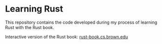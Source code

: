 # Learning Rust

This repository contains the code developed during my process of learning Rust with the Rust book.

Interactive version of the Rust book: [rust-book.cs.brown.edu](https://rust-book.cs.brown.edu)
